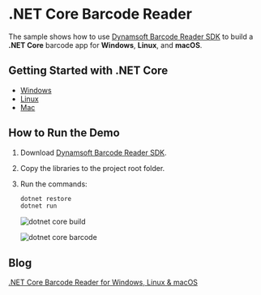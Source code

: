 # .NET Core Barcode Reader
The sample shows how to use [Dynamsoft Barcode Reader SDK][0] to build a **.NET Core** barcode app for **Windows**, **Linux**, and **macOS**.

## Getting Started with .NET Core
* [Windows](https://www.microsoft.com/net/core#windowscmd)
* [Linux](https://www.microsoft.com/net/core#linuxubuntu)
* [Mac](https://www.microsoft.com/net/core#macos)

## How to Run the Demo
1. Download [Dynamsoft Barcode Reader SDK][1].
2. Copy the libraries to the project root folder.
3. Run the commands:

    ```bash
    dotnet restore
    dotnet run
    ```

    ![dotnet core build](https://www.codepool.biz/wp-content/uploads/2017/05/dotnetcore-bin.PNG)

    ![dotnet core barcode](https://www.codepool.biz/wp-content/uploads/2017/05/dotnet-core-barcode.PNG)
    
    
## Blog
[.NET Core Barcode Reader for Windows, Linux & macOS](https://www.codepool.biz/net-core-barcode-app.html)

[0]:http://www.dynamsoft.com/Products/Dynamic-Barcode-Reader.aspx
[1]:https://www.dynamsoft.com/Downloads/Dynamic-Barcode-Reader-Download.aspx

